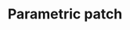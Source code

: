 ﻿---
canonicalurl: http://en.wikipedia.org/wiki/Parametric_patch
missing: 
editurl: http://en.wikipedia.org/w/index.php?title=Parametric_patch&action=edit
title: Parametric patch
contentmodel: wikitext
pagelanguage: en
ns: 0
fullurl: http://en.wikipedia.org/wiki/Parametric_patch
---


